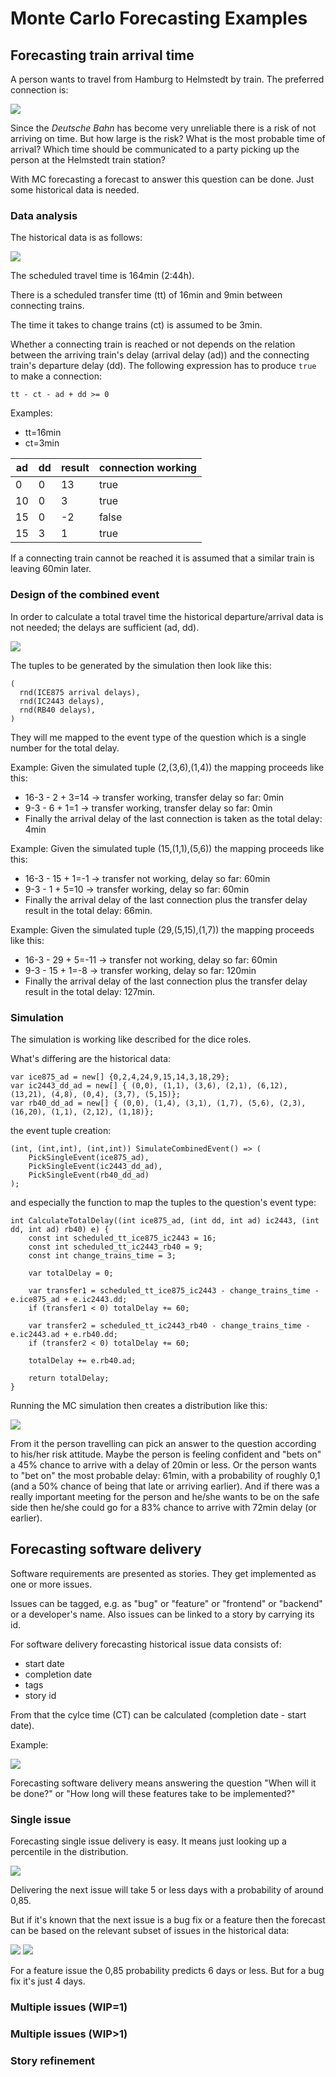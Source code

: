 # Monte Carlo Forecasting Examples
## Forecasting train arrival time
A person wants to travel from Hamburg to Helmstedt by train. The preferred connection is:

![](images/train_connection.png)

Since the *Deutsche Bahn* has become very unreliable there is a risk of not arriving on time. But how large is the risk? What is the most probable time of arrival? Which time should be communicated to a party picking up the person at the Helmstedt train station?

With MC forecasting a forecast to answer this question can be done. Just some historical data is needed.

### Data analysis
The historical data is as follows:

![](images/historical_train_connection_data.png)

The scheduled travel time is 164min (2:44h).

There is a scheduled transfer time (tt) of 16min and 9min between connecting trains.

The time it takes to change trains (ct) is assumed to be 3min.

Whether a connecting train is reached or not depends on the relation between the arriving train's delay (arrival delay (ad)) and the connecting train's departure delay (dd). The following expression has to produce `true` to make a connection:

`tt - ct - ad + dd >= 0`

Examples:

* tt=16min
* ct=3min

| ad | dd | result | connection working |
| --- | --- | --- | --- |
| 0 | 0 | 13 | true |
| 10 | 0 | 3 | true |
| 15 | 0 | -2 | false |
| 15 | 3 | 1 | true |

If a connecting train cannot be reached it is assumed that a similar train is leaving 60min later.

### Design of the combined event
In order to calculate a total travel time the historical departure/arrival data is not needed; the delays are sufficient (ad, dd).

![](images/historical_train_connection__delay_data.png)

The tuples to be generated by the simulation then look like this:

```
(
  rnd(ICE875 arrival delays),
  rnd(IC2443 delays),
  rnd(RB40 delays),
)
```

They will me mapped to the event type of the question which is a single number for the total delay.

Example: Given the simulated tuple (2,(3,6),(1,4)) the mapping proceeds like this:

* 16-3 - 2 + 3=14 -> transfer working, transfer delay so far: 0min
* 9-3 - 6 + 1=1 -> transfer working, transfer delay so far: 0min
* Finally the arrival delay of the last connection is taken as the total delay: 4min

Example: Given the simulated tuple (15,(1,1),(5,6)) the mapping proceeds like this:

* 16-3 - 15 + 1=-1 -> transfer not working, delay so far: 60min
* 9-3 - 1 + 5=10 -> transfer working, delay so far: 60min
* Finally the arrival delay of the last connection plus the transfer delay result in the total delay: 66min.

Example: Given the simulated tuple (29,(5,15),(1,7)) the mapping proceeds like this:

* 16-3 - 29 + 5=-11 -> transfer not working, delay so far: 60min
* 9-3 - 15 + 1=-8 -> transfer working, delay so far: 120min
* Finally the arrival delay of the last connection plus the transfer delay result in the total delay: 127min.

### Simulation
The simulation is working like described for the dice roles.

What's differing are the historical data:

```
var ice875_ad = new[] {0,2,4,24,9,15,14,3,18,29};
var ic2443_dd_ad = new[] { (0,0), (1,1), (3,6), (2,1), (6,12), (13,21), (4,8), (0,4), (3,7), (5,15)};
var rb40_dd_ad = new[] { (0,0), (1,4), (3,1), (1,7), (5,6), (2,3), (16,20), (1,1), (2,12), (1,18)};
```

the event tuple creation:

```
(int, (int,int), (int,int)) SimulateCombinedEvent() => (
    PickSingleEvent(ice875_ad),
    PickSingleEvent(ic2443_dd_ad),
    PickSingleEvent(rb40_dd_ad)
);
```

and especially the function to map the tuples to the question's event type:

```
int CalculateTotalDelay((int ice875_ad, (int dd, int ad) ic2443, (int dd, int ad) rb40) e) {
    const int scheduled_tt_ice875_ic2443 = 16;
    const int scheduled_tt_ic2443_rb40 = 9;
    const int change_trains_time = 3;
    
    var totalDelay = 0;

    var transfer1 = scheduled_tt_ice875_ic2443 - change_trains_time - e.ice875_ad + e.ic2443.dd;
    if (transfer1 < 0) totalDelay += 60;

    var transfer2 = scheduled_tt_ic2443_rb40 - change_trains_time - e.ic2443.ad + e.rb40.dd;
    if (transfer2 < 0) totalDelay += 60;

    totalDelay += e.rb40.ad;

    return totalDelay;
}
```

Running the MC simulation then creates a distribution like this:

![](images/train_delay_simulation.png)

From it the person travelling can pick an answer to the question according to his/her risk attitude. Maybe the person is feeling confident and "bets on" a 45% chance to arrive with a delay of 20min or less. Or the person wants to "bet on" the most probable delay: 61min, with a probability of roughly 0,1 (and a 50% chance of being that late or arriving earlier). And if there was a really important meeting for the person and he/she wants to be on the safe side then he/she could go for a 83% chance to arrive with 72min delay (or earlier).

## Forecasting software delivery
Software requirements are presented as stories. They get implemented as one or more issues.

Issues can be tagged, e.g. as "bug" or "feature" or "frontend" or "backend" or a developer's name. Also issues can be linked to a story by carrying its id.

For software delivery forecasting historical issue data consists of:

* start date
* completion date
* tags
* story id

From that the cylce time (CT) can be calculated (completion date - start date).

Example:

![](images/issue_delivery_log.png)

Forecasting software delivery means answering the question "When will it be done?" or "How long will these features take to be implemented?"

### Single issue
Forecasting single issue delivery is easy. It means just looking up a percentile in the distribution.

![](images/single_issue_distribution.png)

Delivering the next issue will take 5 or less days with a probability of around 0,85.

But if it's known that the next issue is a bug fix or a feature then the forecast can be based on the relevant subset of issues in the historical data:

![](images/single_feature_dist.png)
![](images/single_bug_fix_dist.png)

For a feature issue the 0,85 probability predicts 6 days or less. But for a bug fix it's just 4 days.

### Multiple issues (WIP=1)



### Multiple issues (WIP>1)
### Story refinement 




